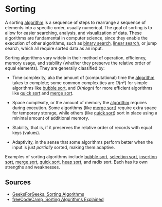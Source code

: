 # Sorting

A sorting [algorithm](Computer%20Science/Algorithms/algorithm.md) is a sequence of steps to rearrange a sequence of elements into a specific order, usually numerical. The goal of sorting is to allow for easier searching, analysis, and visualization of data. These algorithms are fundamental in computer science, since they enable the execution of other algorithms, such as [binary search](Computer%20Science/Algorithms/Searching/binary%20search.md), [linear search](Computer%20Science/Algorithms/Searching/linear%20search.md), or jump search, which all require sorted data as an input.

Sorting algorithms vary widely in their method of operation, efficiency, memory usage, and stability (whether they preserve the relative order of equal elements). They are generally classified by:

- Time complexity, aka the amount of (computational) time the [algorithm](Computer%20Science/Algorithms/algorithm.md) takes to complete; some common complexities are $O(n²)$ for simple algorithms like [bubble sort](Computer%20Science/Algorithms/Sorting/bubble%20sort.md), and $O(n log n)$ for more efficient algorithms like [quick sort](Computer%20Science/Algorithms/Sorting/quick%20sort.md) and [merge sort](Computer%20Science/Algorithms/Sorting/merge%20sort.md).

- Space complexity, or the amount of memory the [algorithm](Computer%20Science/Algorithms/algorithm.md) requires during execution. Some algorithms (like [merge sort](Computer%20Science/Algorithms/Sorting/merge%20sort.md)) require extra space for temporary storage, while others (like [quick sort](Computer%20Science/Algorithms/Sorting/quick%20sort.md)) sort in place using a minimal amount of additional memory.

- Stability, that is, if it preserves the relative order of records with equal keys (values).

- Adaptivity, in the sense that some algorithms perform better when the input is just _partially_ sorted, making them adaptive.

Examples of sorting algorithms include [bubble sort](Computer%20Science/Algorithms/Sorting/bubble%20sort.md), [selection sort](Computer%20Science/Algorithms/Sorting/selection%20sort.md), [insertion sort](Computer%20Science/Algorithms/Sorting/insertion%20sort.md), [merge sort](Computer%20Science/Algorithms/Sorting/merge%20sort.md), [quick sort](Computer%20Science/Algorithms/Sorting/quick%20sort.md), [heap sort](Computer%20Science/Algorithms/Sorting/heap%20sort.md), and radix sort. Each has its own strengths and weaknesses.

## Sources

- [GeeksForGeeks, Sorting Algorithms](https://www.geeksforgeeks.org/sorting-algorithms/)
- [freeCodeCamp, Sorting Algorithms Explained](https://www.freecodecamp.org/news/sorting-algorithms-explained-with-examples-in-python-java-and-c/)
